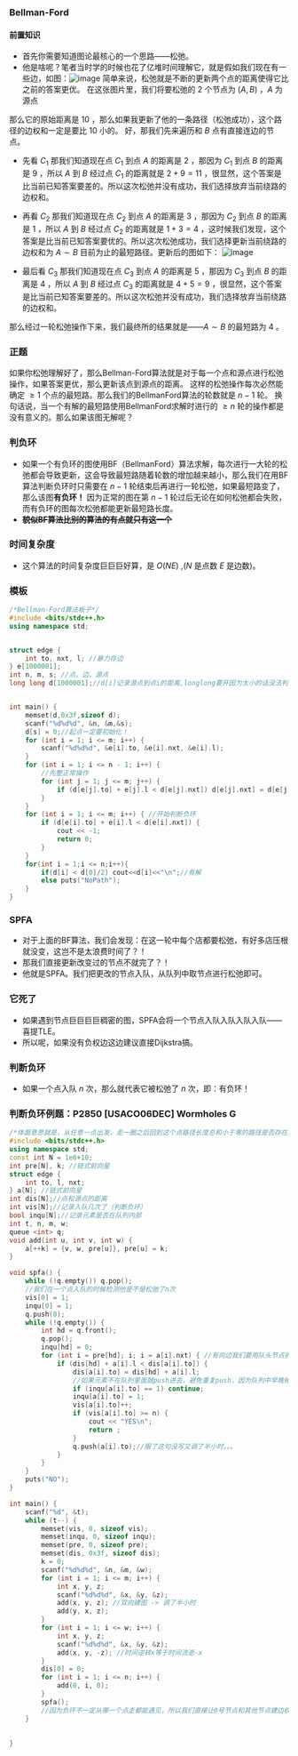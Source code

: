 ### Bellman-Ford
#### 前置知识
- 首先你需要知道图论最核心的一个思路——松弛。
- 他是啥呢？笔者当时学的时候也花了亿堆时间理解它，就是假如我们现在有一些边，如图：![image](https://img2024.cnblogs.com/blog/3594125/202505/3594125-20250514214304562-18679211.png)
简单来说，松弛就是不断的更新两个点的距离使得它比之前的答案更优。
在这张图片里，我们将要松弛的 $2$ 个节点为 $(A,B)$ ，$A$ 为源点

那么它的原始距离是 $10$ ，那么如果我更新了他的一条路径（松弛成功），这个路径的边权和一定是要比 $10$ 小的。
好，那我们先来遍历和 $B$ 点有直接连边的节点。
- 先看 $C_1$ 那我们知道现在点 $C_1$ 到点 $A$ 的距离是 $2$ ，那因为 $C_1$ 到点 $B$ 的距离是 $9$ ，所以 $A$ 到 $B$ 经过点 $C_1$ 的距离就是 $2+9=11$ ，很显然，这个答案是比当前已知答案要差的。所以这次松弛并没有成功，我们选择放弃当前绕路的边权和。
- 再看 $C_2$ 那我们知道现在点 $C_2$ 到点 $A$ 的距离是 $3$ ，那因为 $C_2$ 到点 $B$ 的距离是 $1$ ，所以 $A$ 到 $B$ 经过点 $C_2$ 的距离就是 $1+3=4$ ，这时候我们发现，这个答案是比当前已知答案要优的。所以这次松弛成功，我们选择更新当前绕路的边权和为 $A\sim B$ 目前为止的最短路径。更新后的图如下：
![image](https://img2024.cnblogs.com/blog/3594125/202505/3594125-20250514215505812-1381732057.png)

- 最后看 $C_3$ 那我们知道现在点 $C_3$ 到点 $A$ 的距离是 $5$ ，那因为 $C_3$ 到点 $B$ 的距离是 $4$ ，所以 $A$ 到 $B$ 经过点 $C_3$ 的距离就是 $4+5=9$ ，很显然，这个答案是比当前已知答案要差的。所以这次松弛并没有成功，我们选择放弃当前绕路的边权和。

那么经过一轮松弛操作下来，我们最终所的结果就是——$A\sim B$ 的最短路为 $4$ 。

### 正题
如果你松弛理解好了，那么Bellman-Ford算法就是对于每一个点和源点进行松弛操作，如果答案更优，那么更新该点到源点的距离。
这样的松弛操作每次必然能确定 $\ge 1$ 个点的最短路。那么我们的BellmanFord算法的轮数就是 $n-1$ 轮。
换句话说，当一个有解的最短路使用BellmanFord求解时进行的 $\ge n$ 轮的操作都是没有意义的。那么如果该图无解呢？
### 判负环
- 如果一个有负环的图使用BF（BellmanFord）算法求解，每次进行一大轮的松弛都会导致更新，这会导致最短路随着轮数的增加越来越小，那么我们在用BF算法判断负环时只需要在 $n-1$ 轮结束后再进行一轮松弛，如果最短路变了，那么该图**有负环！** 因为正常的图在第 $n-1$ 轮过后无论在如何松弛都会失败，而有负环的图每次松弛都能更新最短路长度。
- ~~**貌似BF算法比别的算法的有点就只有这一个**~~
### 时间复杂度
- 这个算法的时间复杂度巨巨巨好算，是 $O(NE)$ ,($N$ 是点数 $E$ 是边数)。
### 模板
```cpp
/*Bellman-Ford算法板子*/
#include <bits/stdc++.h>
using namespace std;


struct edge {
	int to, nxt, l; //暴力存边
} e[1000001];
int n, m, s; //点，边，源点
long long d[1000001];//d[i]记录源点到点i的距离,longlong要开因为太小的话没法判断是否有解


int main() {
	memset(d,0x3f,sizeof d);
	scanf("%d%d%d", &n, &m,&s);
	d[s] = 0;//起点一定要初始化！
	for (int i = 1; i <= m; i++) {
		scanf("%d%d%d", &e[i].to, &e[i].nxt, &e[i].l);
	}
	for (int i = 1; i <= n - 1; i++) {
		//先整正常操作
		for (int j = 1; j <= m; j++) {
			if (d[e[j].to] + e[j].l < d[e[j].nxt]) d[e[j].nxt] = d[e[j].to] + e[j].l;
		}
	}
	for (int i = 1; i <= m; i++) { //开始判断负环
		if (d[e[i].to] + e[i].l < d[e[i].nxt]) {
			cout << -1;
			return 0;
		}
	}
	for(int i = 1;i <= n;i++){
		if(d[i] < d[0]/2) cout<<d[i]<<"\n";//有解
		else puts("NoPath");
	}
}
```

### SPFA
- 对于上面的BF算法，我们会发现：在这一轮中每个店都要松弛，有好多店压根就没变，这岂不是太浪费时间了？！
- 那我们直接更新改变过的节点不就完了？！
- 他就是SPFA。我们把更改的节点入队，从队列中取节点进行松弛即可。

### 它死了
- 如果遇到节点巨巨巨巨稠密的图，SPFA会将一个节点入队入队入队入队——喜提TLE。
- 所以呢，如果没有负权边这边建议直接Dijkstra搞。

### 判断负环
- 如果一个点入队 $n$ 次，那么就代表它被松弛了 $n$ 次，即：有负环！

### 判断负环例题：P2850 [USACO06DEC] Wormholes G
```cpp
/*体面意思就是，从任意一点出发，走一圈之后回到这个点路径长度总和小于零的路径是否存在，这不就是判断负环吗？！*/
#include <bits/stdc++.h>
using namespace std;
const int N = 1e6+10;
int pre[N], k; //链式前向星
struct edge {
	int to, l, nxt;
} a[N]; //链式前向星
int dis[N];//点和源点的距离
int vis[N];//记录入队几次了（判断负环）
bool inqu[N];//记录元素是否在队列内部
int t, n, m, w;
queue <int> q;
void add(int u, int v, int w) {
	a[++k] = {v, w, pre[u]}, pre[u] = k;
}

void spfa() {
	while (!q.empty()) q.pop();
	//我们在一个点入队的时候检测他是不是松弛了n次
	vis[0] = 1;
	inqu[0] = 1;
	q.push(0);
	while (!q.empty()) {
		int hd = q.front();
		q.pop();
		inqu[hd] = 0;
		for (int i = pre[hd]; i; i = a[i].nxt) { //有向边我们要用队头节点扩展未确定的节点
			if (dis[hd] + a[i].l < dis[a[i].to]) {
				dis[a[i].to] = dis[hd] + a[i].l;
				//如果元素不在队列里面就push进去，避免重复push，因为队列中早晚轮到他，而且虽然队列没重新push但是对应的dis更新了
				if (inqu[a[i].to] == 1) continue;
				inqu[a[i].to] = 1;
				vis[a[i].to]++;
				if (vis[a[i].to] >= n) {
					cout << "YES\n";
					return ;
				}
				q.push(a[i].to);//服了这句没写又调了半小时。。。
			}
		}
	}
	puts("NO");
}

int main() {
	scanf("%d", &t);
	while (t--) {
		memset(vis, 0, sizeof vis);
		memset(inqu, 0, sizeof inqu);
		memset(pre, 0, sizeof pre);
		memset(dis, 0x3f, sizeof dis);
		k = 0;
		scanf("%d%d%d", &n, &m, &w);
		for (int i = 1; i <= m; i++) {
			int x, y, z;
			scanf("%d%d%d", &x, &y, &z);
			add(x, y, z); //双向建图 -> 调了半小时
			add(y, x, z);
		}
		for (int i = 1; i <= w; i++) {
			int x, y, z;
			scanf("%d%d%d", &x, &y, &z);
			add(x, y, -z); //时间逆转x等于时间流逝-x
		}
		dis[0] = 0;
		for (int i = 1; i <= n; i++) {
			add(0, i, 0);
		}
		spfa();
		//因为负环不一定从哪一个点走都能遇见，所以我们直接让0号节点和其他节点建边权为零的有向边（超级源点思想），这样就能跑到所有节点了，还不影响其他节点和总时间，最后跑一遍0-n的SPFA
	}
	
	
}
```